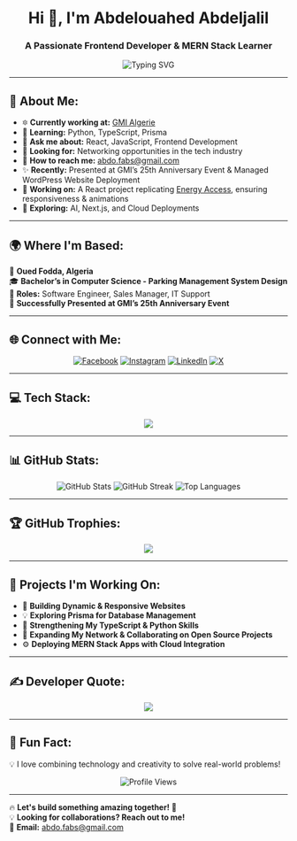 <h1 align="center">Hi 👋, I'm Abdelouahed Abdeljalil</h1>
<h3 align="center">A Passionate Frontend Developer & MERN Stack Learner</h3>

<p align="center">
  <img src="https://readme-typing-svg.herokuapp.com?font=Fira+Code&weight=600&size=22&pause=1000&color=0CF74F&center=true&vCenter=true&width=700&lines=Frontend+Developer+|+MERN+Stack+Enthusiast;Passionate+about+Building+Scalable+Web+Apps;Open+to+Collaboration+%26+Networking" alt="Typing SVG" />
</p>

---

## 🚀 About Me:
- 🔯 **Currently working at:** [GMI Algerie](https://gmi-groupe.com/)
- 🌱 **Learning:** Python, TypeScript, Prisma
- 💬 **Ask me about:** React, JavaScript, Frontend Development
- 🤝 **Looking for:** Networking opportunities in the tech industry
- 📩 **How to reach me:** abdo.fabs@gmail.com
- ✨ **Recently:** Presented at GMI’s 25th Anniversary Event & Managed WordPress Website Deployment
- 🌟 **Working on:** A React project replicating [Energy Access](https://www.energy-access.fr/), ensuring responsiveness & animations
- 🚀 **Exploring:** AI, Next.js, and Cloud Deployments

---

## 🌍 Where I'm Based:
📍 **Oued Fodda, Algeria**  
🎓 **Bachelor’s in Computer Science - Parking Management System Design**  
🏢 **Roles:** Software Engineer, Sales Manager, IT Support  
🎤 **Successfully Presented at GMI’s 25th Anniversary Event**  

---

## 🌐 Connect with Me:
<p align="center">
  <a href="https://facebook.com/profile.php?id=100069856617270" target="_blank"><img src="https://img.shields.io/badge/Facebook-%231877F2.svg?style=for-the-badge&logo=facebook&logoColor=white" alt="Facebook"></a>
  <a href="https://instagram.com/abdeljalilabdelouahed" target="_blank"><img src="https://img.shields.io/badge/Instagram-%23E4405F.svg?style=for-the-badge&logo=instagram&logoColor=white" alt="Instagram"></a>
  <a href="https://linkedin.com/in/abdelouahed-abdeldjalil-a133a919a" target="_blank"><img src="https://img.shields.io/badge/LinkedIn-%230077B5.svg?style=for-the-badge&logo=linkedin&logoColor=white" alt="LinkedIn"></a>
  <a href="https://x.com/@fabscanon" target="_blank"><img src="https://img.shields.io/badge/X-%23121011.svg?style=for-the-badge&logo=x&logoColor=white" alt="X"></a>
</p>

---

## 💻 Tech Stack:
<p align="center">
  <img src="https://skillicons.dev/icons?i=html,css,js,ts,react,nextjs,nodejs,express,mongodb,mysql,php,redux,tailwind,sass,bootstrap,vercel,git,github,figma,canva,java,py" />
</p>

---

## 📊 GitHub Stats:
<p align="center">
  <img src="https://github-readme-stats.vercel.app/api?username=abdeldjalilAA&theme=radical&hide_border=false&include_all_commits=true&count_private=true" alt="GitHub Stats" />
  <img src="https://github-readme-streak-stats.herokuapp.com/?user=abdeldjalilAA&theme=radical&hide_border=false" alt="GitHub Streak" />
  <img src="https://github-readme-stats.vercel.app/api/top-langs/?username=abdeldjalilAA&theme=radical&hide_border=false&layout=compact" alt="Top Languages" />
</p>

---

## 🏆 GitHub Trophies:
<p align="center">
  <img src="https://github-profile-trophy.vercel.app/?username=abdeldjalilAA&theme=radical&no-frame=true&margin-w=4" />
</p>

---

## 🎯 Projects I'm Working On:
- 🚀 **Building Dynamic & Responsive Websites**
- 💡 **Exploring Prisma for Database Management**
- 📌 **Strengthening My TypeScript & Python Skills**
- 💍 **Expanding My Network & Collaborating on Open Source Projects**
- ⚙️ **Deploying MERN Stack Apps with Cloud Integration**

---

## ✍️ Developer Quote:
<p align="center">
  <img src="https://quotes-github-readme.vercel.app/api?type=horizontal&theme=radical" />
</p>

---

## 🚀 Fun Fact:
💡 I love combining technology and creativity to solve real-world problems!  

<p align="center">
  <img src="https://visitcount.itsvg.in/api?id=abdeldjalilAA&icon=0&color=0" alt="Profile Views">
</p>

---

🔥 **Let's build something amazing together!** 🚀  
💡 **Looking for collaborations? Reach out to me!**  
📨 **Email:** abdo.fabs@gmail.com
